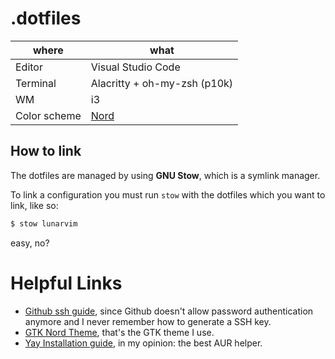 # .dotfiles

| where        | what                                                       |
| ------------ | ---------------------------------------------------------- |
| Editor       | Visual Studio Code                                         |
| Terminal     | Alacritty + oh-my-zsh (p10k)                               |
| WM           | i3                                                         |
| Color scheme | [Nord](https://www.nordtheme.com/docs/colors-and-palettes) |

## How to link

The dotfiles are managed by using **GNU Stow**, which is a symlink manager.

To link a configuration you must run `stow` with the dotfiles which you want to link, like so:

```bash
$ stow lunarvim
```

easy, no?

# Helpful Links

- [Github ssh guide](https://docs.github.com/en/authentication/connecting-to-github-with-ssh), since Github doesn't allow password authentication anymore and I never remember how to generate a SSH key.
- [GTK Nord Theme](https://github.com/EliverLara/Nordic), that's the GTK theme I use.
- [Yay Installation guide](https://github.com/Jguer/yay), in my opinion: the best AUR helper.